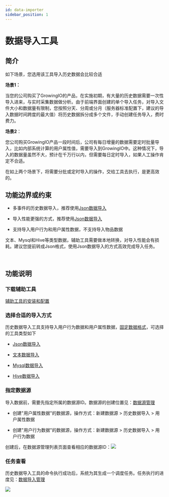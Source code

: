 ```yaml
---
id: data-importer
sidebar_position: 1
---
```


# 数据导入工具

## 简介[](#jian-jie)

如下场景，您选用该工具导入历史数据会比较合适

**场景1：**

当您的公司购买了GrowingIO的产品，在实施初期，有大量的历史数据需要一次性导入进来，与实时采集数据做分析。由于前端界面创建的单个导入任务，对导入文件大小和数据量有限制，您按照分天、分周或分月（服务器标准配置下，建议的导入数据时间跨度的最大值）将历史数据拆分成多个文件，手动创建任务导入，费时费力。

**场景2**：

您公司购买GrowingIO产品一段时间后，公司有每日增量的数据需要定时批量导入，比如内部系统计算的用户属性值，需要导入到GrowingIO中。这种情况下，导入的数据量虽然不大，预计在千万行以内，但需要每日定时导入，如果人工操作肯定不合适。

在如上两个场景下，将需要分批或定时导入的操作，交给工具去执行，是更高效的。


## 功能边界或约束[](#gong-neng-bian-jie-huo-yue-shu)

* 多事件的历史数据导入，推荐使用[Json数据导入](/docs/developer-manual/toolbox/dataimporter/data-importer-json)​
    
* 导入性能更强的方式，推荐使用[Json数据导入](/docs/developer-manual/toolbox/dataimporter/data-importer-json)​
    
* 支持导入用户行为和用户属性数据，不支持导入物品数据
    
文本、Mysql和Hive等类型数据，辅助工具需要做本地转换，对导入性能会有损耗。建议您提前转成Json格式，使用Json数据导入的方式高效完成导入任务。

​
## 功能说明[](#gong-neng-shuo-ming)

### 下载辅助工具[](#xia-zai-fu-zhu-gong-ju)

​[辅助工具的安装和配置](/docs/developer-manual/toolbox/dataimporter/data-importer#功能边界或约束)​


### 选择合适的导入方式[](#xuan-ze-he-shi-de-dao-ru-fang-shi)

历史数据导入工具支持导入用户行为数据和用户属性数据，[固定数据格式](/docs/product-manual/customer-data-platform/data-integration/data-import#数据导入格式)，可选择的工具类型如下

* ​[Json数据导入](/docs/developer-manual/toolbox/dataimporter/data-importer-json)​
    
* ​[文本数据导入](/docs/developer-manual/toolbox/dataimporter/data-importer-txt)​
    
* ​[Mysql数据导入](/docs/developer-manual/toolbox/dataimporter/data-importer-mysql)​
    
* ​[Hive数据导入](/docs/developer-manual/toolbox/dataimporter/data-importer-hive)​
    

### 指定数据源[](#zhi-ding-shu-ju-yuan)

导入数据前，需要先指定所属的数据源ID。数据源的创建位置见：[数据源管理](/docs/product-manual/customer-data-platform/data-integration/datasource-manage)​

* 创建"用户属性数据"的数据源，操作方式：新建数据源 > 历史数据导入 \> 用户属性数据
    
* 创建"用户行为数据"的数据源，操作方式：新建数据源 > 历史数据导入 \> 用户行为数据
    
创建后，在数据源管理列表页面查看相应的数据源ID：![](https://gblobscdn.gitbook.com/assets%2F-M2qbZInaXgdm8kkNosp%2F-MQMBHo2WMWoLWAEcUix%2F-MQMD0b5FH58iKBUe3No%2Fimage.png?alt=media&token=6ffba948-5fbd-433c-b365-ac0facee1537)​


### 任务查看[](#ren-wu-cha-kan)

历史数据导入工具的命令执行成功后，系统为其生成一个调度任务。任务执行的进度见：[数据导入管理](/docs/product-manual/customer-data-platform/data-integration/data-import)​

![](https://gblobscdn.gitbook.com/assets%2F-M2qbZInaXgdm8kkNosp%2F-MkW6V7nyui6VOb3sD6-%2F-MkW7w-vSJlkhumeTU5V%2Fimage.png?alt=media&token=c928995e-73a7-4260-b669-955715fe0982)
